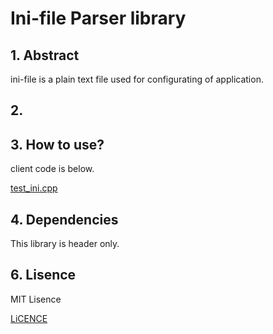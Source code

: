 # Ini-file Parser library

## 1. Abstract
ini-file is a plain text file used for configurating of application.

## 2. 

## 3. How to use?

client code is below.

[test_ini.cpp](/test/utility/ini/test_ini.cpp)

## 4. Dependencies

This library is header only. 

## 6. Lisence

MIT Lisence

[LiCENCE](/LICENSE)